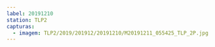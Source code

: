 ```yaml
---
label: 20191210
station: TLP2
capturas:
  - imagem: TLP2/2019/201912/20191210/M20191211_055425_TLP_2P.jpg
---
```

